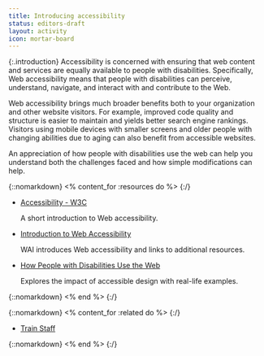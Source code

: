 ```yaml
---
title: Introducing accessibility
status: editors-draft
layout: activity
icon: mortar-board
---
```


{:.introduction}
Accessibility is concerned with ensuring that web content and services are equally available to people with disabilities. Specifically, Web accessibility means that people with disabilities can perceive, understand, navigate, and interact with and contribute to the Web.

Web accessibility brings much broader benefits both to your organization and other website visitors. For example, improved code quality and structure is easier to maintain and yields better search engine rankings. Visitors using mobile devices with smaller screens and older people with changing abilities due to aging can also benefit from accessible websites.

An appreciation of how people with disabilities use the web can help you understand both the challenges faced and how simple modifications can help.

{::nomarkdown}
<% content_for :resources do %>
{:/}

* [Accessibility - W3C](/standards/webdesign/accessibility)

  A short introduction to Web accessibility.
  
* [Introduction to Web Accessibility](/WAI/intro/accessibility.php)

  WAI introduces Web accessibility and links to additional resources.
  
* [How People with Disabilities Use the Web](/WAI/intro/people-use-web)

  Explores the impact of accessible design with real-life examples.

{::nomarkdown}
<% end %>
{:/}

{::nomarkdown}
<% content_for :related do %>
{:/}

* [Train Staff](../implement/train_staff.html)

{::nomarkdown}
<% end %>
{:/}